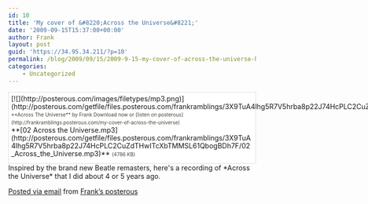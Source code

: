 ```yaml
---
id: 10
title: 'My cover of &#8220;Across the Universe&#8221;'
date: '2009-09-15T15:37:00+00:00'
author: Frank
layout: post
guid: 'https://34.95.34.211/?p=10'
permalink: /blog/2009/09/15/2009-9-15-my-cover-of-across-the-universe-html/
categories:
    - Uncategorized
---
```


<div src="v5"><div style="padding: 5px 5px 10px 5px; margin-top: 5px; border: 1px solid #ddd; background-color: #fff;line-height: 16px;"><div style="float: left; margin-right: 5px; overflow: visible;">[![](http://posterous.com/images/filetypes/mp3.png)](http://posterous.com/getfile/files.posterous.com/frankramblings/3X9TuA4lhg5R7V5hrba8p22J74HcPLC2CuZdTHwITcXbTMMSL61QbogBDh7F/02_Across_the_Universe.mp3)</div><div style="font-size: 10px; color: #424037;line-height: 16px;">**Across The Universe** by Frank   
Download now or [listen on posterous](http://frankramblings.posterous.com/my-cover-of-across-the-universe)</div> **[02 Across the Universe.mp3](http://posterous.com/getfile/files.posterous.com/frankramblings/3X9TuA4lhg5R7V5hrba8p22J74HcPLC2CuZdTHwITcXbTMMSL61QbogBDh7F/02_Across_the_Universe.mp3)** <span style="font-size: 10px; color: #424037;">(4786 KB)</span>

</div>Inspired by the brand new Beatle remasters, here's a recording of *Across the Universe* that I did about 4 or 5 years ago.

 [Posted via email](http://posterous.com) from [Frank’s posterous](http://frankramblings.posterous.com/my-cover-of-across-the-universe)

</div>